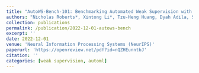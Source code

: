 ```yaml
---
title: "AutoWS-Bench-101: Benchmarking Automated Weak Supervision with 100 Labels"
authors: "Nicholas Roberts*, Xintong Li*, Tzu-Heng Huang, Dyah Adila, Spencer Schoenberg, Cheng-Yu Liu, Lauren Pick, Haotian Ma, Aws Albarghouthi, Frederic Sala"
collection: publications
permalink: /publication/2022-12-01-autows-bench
excerpt: ''
date: 2022-12-01
venue: 'Neural Information Processing Systems (NeurIPS)'
paperurl: 'https://openreview.net/pdf?id=nQZHEunntbJ'
citation: ''
categories: [weak supervision, automl]
---
```

